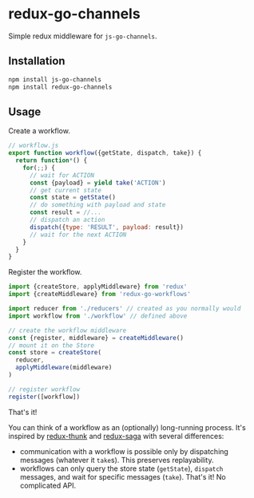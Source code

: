 # redux-go-channels

Simple redux middleware for `js-go-channels`.

## Installation

``` bash
npm install js-go-channels
npm install redux-go-channels
```

## Usage

Create a workflow. 

``` js
// workflow.js
export function workflow({getState, dispatch, take}) {
  return function*() {
    for(;;) {
      // wait for ACTION
      const {payload} = yield take('ACTION')
      // get current state
      const state = getState()
      // do something with payload and state
      const result = //...
      // dispatch an action
      dispatch({type: 'RESULT', payload: result})
      // wait for the next ACTION
    }
  }
}
```

Register the workflow.

```js
import {createStore, applyMiddleware} from 'redux'
import {createMiddleware} from 'redux-go-workflows'

import reducer from './reducers' // created as you normally would
import workflow from './workflow' // defined above

// create the workflow middleware
const {register, middleware} = createMiddleware()
// mount it on the Store
const store = createStore(
  reducer,
  applyMiddleware(middleware)
)

// register workflow
register([workflow])
```

That's it!

You can think of a workflow as an (optionally) long-running
process. It's inspired
by [redux-thunk](https://github.com/gaearon/redux-thunk)
and [redux-saga](https://github.com/redux-saga/redux-saga) with
several differences:

- communication with a workflow is possible only by dispatching
  messages (whatever it `take`s). This preserves replayability.
- workflows can only query the store state (`getState`), `dispatch`
  messages, and wait for specific messages (`take`). That's it! No
  complicated API.
